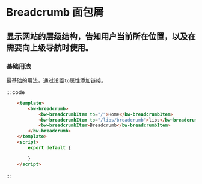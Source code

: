 # Breadcrumb 面包屑
显示网站的层级结构，告知用户当前所在位置，以及在需要向上级导航时使用。
-----
### 基础用法
最基础的用法，通过设置```to```属性添加链接。

<template>
    <Breadcrumb>
        <BreadcrumbItem to="/">Home</BreadcrumbItem>
        <BreadcrumbItem to="/libs/breadcrumb">libs</BreadcrumbItem>
        <BreadcrumbItem>Breadcrumb</BreadcrumbItem>
    </Breadcrumb>
</template>
<script>
    export default {
    }
</script>

::: code

```html
    <template>
        <bw-breadcrumb>
            <bw-breadcrumbItem to="/">Home</bw-breadcrumbItem>
            <bw-breadcrumbItem to="/libs/breadcrumb">libs</bw-breadcrumbItem>
            <bw-breadcrumbItem>Breadcrumb</bw-breadcrumbItem>
        </bw-breadcrumb>
    </template>
    <script>
        export default {

        }
    </script>
```
:::